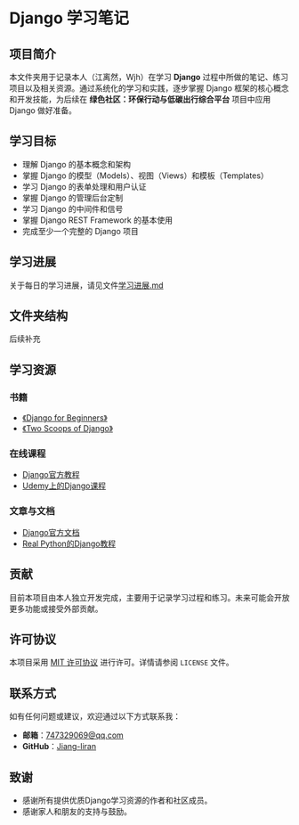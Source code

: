  # Django 学习笔记

  ## 项目简介

  本文件夹用于记录本人（江离然，Wjh）在学习 **Django** 过程中所做的笔记、练习项目以及相关资源。通过系统化的学习和实践，逐步掌握 Django 框架的核心概念和开发技能，为后续在 **绿色社区：环保行动与低碳出行综合平台** 项目中应用 Django 做好准备。

  ## 学习目标

  - 理解 Django 的基本概念和架构
  - 掌握 Django 的模型（Models）、视图（Views）和模板（Templates）
  - 学习 Django 的表单处理和用户认证
  - 掌握 Django 的管理后台定制
  - 学习 Django 的中间件和信号
  - 掌握 Django REST Framework 的基本使用
  - 完成至少一个完整的 Django 项目

  ## 学习进展
  关于每日的学习进展，请见文件[学习进展.md](学习进展.md)

  ## 文件夹结构

  后续补充

  ## 学习资源

  ### 书籍

  - [《Django for Beginners》](https://djangoforbeginners.com/)
  - [《Two Scoops of Django》](https://www.twoscoopspress.com/products/two-scoops-of-django-3-x)

  ### 在线课程

  - [Django官方教程](https://docs.djangoproject.com/en/4.0/intro/tutorial01/)
  - [Udemy上的Django课程](https://www.udemy.com/topic/django/)

  ### 文章与文档

  - [Django官方文档](https://docs.djangoproject.com/en/4.0/)
  - [Real Python的Django教程](https://realpython.com/tutorials/django/)

  ## 贡献

  目前本项目由本人独立开发完成，主要用于记录学习过程和练习。未来可能会开放更多功能或接受外部贡献。

  ## 许可协议


本项目采用 [MIT 许可协议](LICENSE) 进行许可。详情请参阅 `LICENSE` 文件。

  ## 联系方式

  如有任何问题或建议，欢迎通过以下方式联系我：

  - **邮箱**：747329069@qq.com
  - **GitHub**：[Jiang-liran](https://github.com/Jiang-liran)

  ## 致谢

  - 感谢所有提供优质Django学习资源的作者和社区成员。
- 感谢家人和朋友的支持与鼓励。